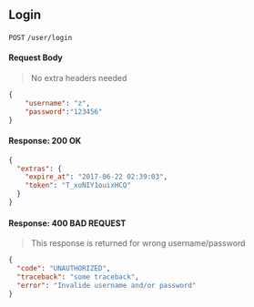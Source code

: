## Login

`POST` `/user/login`

#### Request Body

> No extra headers needed

```json
{
    "username": "z",
    "password":"123456"
}
```

#### Response: 200 OK

```json
{
  "extras": {
    "expire_at": "2017-06-22 02:39:03",
    "token": "T_xoNIY1ouixHCQ"
  }
}
```

#### Response: 400 BAD REQUEST

> This response is returned for wrong username/password

```json
{
  "code": "UNAUTHORIZED",
  "traceback": "some traceback",
  "error": "Invalide username and/or password"
}
```
